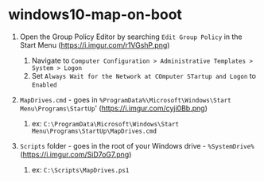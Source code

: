 # windows10-map-on-boot

1. Open the Group Policy Editor by searching `Edit Group Policy` in the Start Menu (https://i.imgur.com/r1VGshP.png)
   1. Navigate to `Computer Configuration > Administrative Templates > System > Logon`
   1. Set `Always Wait for the Network at COmputer STartup and Logon` to `Enabled`

1. `MapDrives.cmd` - goes in `%ProgramData%\Microsoft\Windows\Start Menu\Programs\StartUp`' (https://i.imgur.com/cyji0Bb.png)
   1. ex: `C:\ProgramData\Microsoft\Windows\Start Menu\Programs\StartUp\MapDrives.cmd`


1. `Scripts` folder - goes in the root of your Windows drive - `%SystemDrive%` (https://i.imgur.com/SiD7oG7.png)
   1. ex: `C:\Scripts\MapDrives.ps1`

